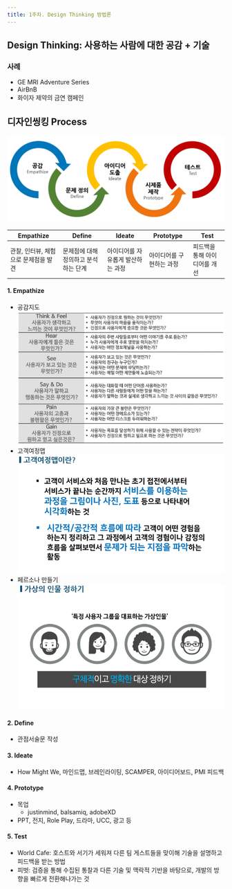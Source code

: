 ```yaml
---
title: 1주차. Design Thinking 방법론
---
```


## Design Thinking: 사용하는 사람에 대한 공감 + 기술 

### 사례
- GE MRI Adventure Series
- AirBnB
- 화이자 제약의 금연 캠페인

## 디자인씽킹 Process
![process diagram](designthinking_process_diagram.PNG)

|Empathize|Define|Ideate|Prototype|Test|
|---|---|---|---|---|
|관찰, 인터뷰, 체험으로 문제점을 발견|문제점에 대해 정의하고 분석하는 단계|아이디어를 자유롭게 발산하는 과정|아이디어를 구현하는 과정|피드백을 통해 아이디어를 개선 |

#### 1. Empathize
- 공감지도
![empathize_map](https://github.com/cjsonghae/SSAFY_5-/blob/master/_posts/empathize_map.PNG)
- 고객여정맵
![customer_journey](https://github.com/cjsonghae/SSAFY_5-/blob/master/_posts/customer_journey.PNG)
- 페르소나 만들기
![persona](https://github.com/cjsonghae/SSAFY_5-/blob/master/_posts/persona.PNG)

#### 2. Define
- 관점서술문 작성

#### 3. Ideate
- How Might We, 마인드맵, 브레인라이팅, SCAMPER, 아이디어보드, PMI 피드백

#### 4. Prototype
- 목업
  - justinmind, balsamiq, adobeXD
- PPT, 전지, Role Play, 드라마, UCC, 광고 등

#### 5. Test
- World Cafe: 호스트와 서기가 세워져 다른 팀 게스트들을 맞이해 기술을 설명하고 피드백을 받는 방법
- 피벗: 검증을 통해 수집된 통찰과 다른 기술 및 맥락적 기반을 바탕으로, 개발의 방향을 빠르게 전환해나가는 것
